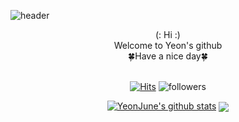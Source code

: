 ![header](https://capsule-render.vercel.app/api?type=waving&color=d8e2d4&fontColor=cabaef&height=300&section=header&text=Yeon's%20Github&fontSize=80)

<div align="center">
(:  Hi  :)
</div>

<div align="center">
Welcome to Yeon's github
</div>

<div align="center">
🍀Have a nice day🍀
</div>
<br />
      

<div align=center>


[![Hits](https://hits.seeyoufarm.com/api/count/incr/badge.svg?url=https%3A%2F%2Fgithub.com%2Fyeon-june&count_bg=%23AABE9A&title_bg=%23CBB1D7&icon=timescale.svg&icon_color=%23E7E7E7&title=hits+&edge_flat=false)](https://hits.seeyoufarm.com)
![followers](https://img.shields.io/github/followers/yeon-june?style=social)

</div>

<div align=center>

[![YeonJune's github stats](https://github-readme-stats.vercel.app/api?username=yeon-june&count_private=true&theme=nightowl&show_icons=true)](https://github.com/anuraghazra/github-readme-stats)
<img align=center src="http://mazassumnida.wtf/api/v2/generate_badge?boj=aquaira">
</div>



<!--
**yeon-june/yeon-june** is a ✨ _special_ ✨ repository because its `README.md` (this file) appears on your GitHub profile.

Here are some ideas to get you started:

- 🔭 I’m currently working on ...
- 🌱 I’m currently learning ...
- 👯 I’m looking to collaborate on ...
- 🤔 I’m looking for help with ...
- 💬 Ask me about ...
- 📫 How to reach me: ...
- 😄 Pronouns: ...
- ⚡ Fun fact: ...
-->

